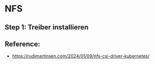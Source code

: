 # NFS 

## Step 1: Treiber installieren 


## Reference:

 * https://rudimartinsen.com/2024/01/09/nfs-csi-driver-kubernetes/
